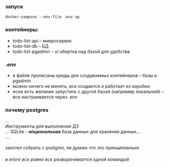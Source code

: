 ### запуск
`docker-compose --env-file .env up`

### контейнеры:
- todo-list-api – микросервис
- todo-list-db – БД
- todo-list-pgadmin – ui обертка над базой для удобства

### .env
- в файле прописаны креды для создаваемых контейнеров – базы и pgadmin<br>
- можно ничего не менять, все создается и работает из коробки
- если есть желание запустить с другой базой (например локальной) – все настраивается через .env

### почему postgres
... <br>
Инструменты для выполнения ДЗ<br>
... SQLite - <strong>опциональная</strong> база данных для хранения данных...<br> 
...<br><br>
захотел собрать с postgres, не думаю что это принципиально <br>
###### в итоге все равно все разворачивается одной командой
